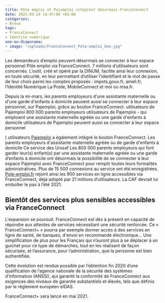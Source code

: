 ```yaml
---
title: Pôle emploi et Pajemploi intègrent désormais FranceConnect
date: 2021-03-24 14:47:00 +01:00
categories:
- Brève
tags:
- FranceConnect
- Identité numérique
une-ou-diaporama:
- image: "/uploads/FranceConnect_Pole-emploi_Une.jpg"
---
```


Les demandeurs d’emploi peuvent désormais se connecter à leur espace personnel Pôle emploi via FranceConnect. 7 millions d’utilisateurs sont concernés. L’outil, créé et opéré par la DINUM, facilite ainsi leur connexion, en toute sécurité, en leur permettant d’utiliser l’identifiant et le mot de passe de leur choix parmi les comptes proposés : impots.gouv.fr, ameli.fr, l’Identité Numérique La Poste, MobileConnect et moi ou msa.fr. 

Depuis la mi-mars, les parents employeurs d'une assistante maternelle ou d'une garde d'enfants à domicile peuvent aussi se connecter à leur espace personnel, sur Pajemploi, grâce au bouton FranceConnect. 
utilisateurs de Pajemploi
800 000 parents employeurs utilisateurs de Pajemploi - qui emploient une assistante maternelle agréée ou une garde d'enfants à domicile utilisateurs de Pajemploi peuvent aussi se connecter à leur espace personnel 

) utilisateurs
[Pajemploi](https://www.pajemploi.urssaf.fr) a également intégré le bouton FranceConnect. Les parents employeurs d'assistante maternelle agréée ou de garde d'enfants à domicile
Ce service des Urssaf 
Les 800 000 parents employeurs qui font garder leur(s) enfant(s) par une assistante maternelle agréée ou une garde d’enfants à domicile ont désormais la possibilité de se connecter à leur espace Pajemploi avec FranceConnect pour remplir toutes leurs formalités administratives. Plus de 15 500 connexions au service ont été enregistrées.
[Pole-emploi.fr](https://www.pole-emploi.fr/accueil/ "Pole-emploi.fr - Lien externe") rejoint ainsi les 900 services en ligne accessibles via FranceConnect, déjà adopté par 21 millions d’utilisateurs. La CAF devrait lui emboîter le pas à l’été 2021.

## Bientôt des services plus sensibles accessibles via FranceConnect

L'expansion se poursuit. FranceConnect est dès à présent en capacité de répondre aux attentes de services nécessitant une sécurité renforcée. Ce « FranceConnect+ » pourra par exemple donner accès à des services en ligne de santé, de banques, d'envoi en recommandé électronique... Une simplification de plus pour les Français qui n’auront plus à se déplacer à un guichet pour ce type de démarches, tout en les réalisant de façon sécurisée, et l’assurance, pour l’administration, que la personne est bien authentifiée. 

Cette évolution est rendue possible par l’obtention fin 2020 d’une qualification de l’agence nationale de la sécurité des systèmes d’information (ANSSI), qui garantit la conformité de FranceConnect aux exigences des niveaux de garantie substantiels et élevés, tels que définis par le règlement européen eIDAS.

FranceConnect+ sera lancé en mai 2021.
